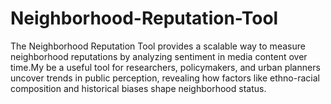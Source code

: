 # Neighborhood-Reputation-Tool
The Neighborhood Reputation Tool provides a scalable way to measure neighborhood reputations by analyzing sentiment in media content over time.My be a useful tool for researchers, policymakers, and urban planners uncover trends in public perception, revealing how factors like ethno-racial composition and historical biases shape neighborhood status.
